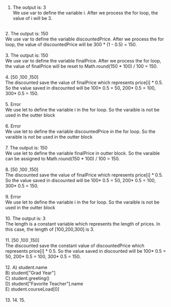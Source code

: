 1. The output is: 3 <br />
We use var to define the variable i. After we process the for loop, the value of i will be 3.  <br />
<br />
2. The output is: 150 <br />
We use var to define the variable discountedPrice. After we process the for loop, the value of discountedPrice will be 300 * (1 - 0.5) = 150.  <br />
<br />
3. The output is: 150 <br />
We use var to define the variable finalPrice. After we process the for loop, the value of finalPrice will be reset to Math.round(150 * 100) / 100 = 150.  <br />
<br />
4. [50 ,100 ,150] <br />
The discounted save the value of finalPrice which represents price[i] * 0.5. So the value saved in discounted will be 100* 0.5 = 50, 200* 0.5 = 100, 300* 0.5 = 150. <br />
<br />
5. Error <br /> 
We use let to define the variable i in the for loop. So the varaible is not be used in the outter block  <br />
<br />
6. Error <br /> 
We use let to define the variable discountedPrice in the for loop. So the varaible is not be used in the outter block  <br />
<br />
7. The output is: 150 <br /> 
We use let to define the variable finalPrice in outter block. So the varaible can be assigned to Math.round(150 * 100) / 100 = 150.  <br />
<br />
8. [50 ,100 ,150] <br />
The discounted save the value of finalPrice which represents price[i] * 0.5. So the value saved in discounted will be 100* 0.5 = 50, 200* 0.5 = 100, 300* 0.5 = 150. <br />
<br />
9. Error <br /> 
We use let to define the variable i in the for loop. So the varaible is not be used in the outter block  <br />
<br />
10. The output is: 3 <br />
The length is a constant variable which represents the length of prices. In this case, the length of [100,200,300] is 3.  <br />
<br />
11. [50 ,100 ,150] <br />
The discounted save the constant value of discountedPrice which represents price[i] * 0.5. So the value saved in discounted will be 100* 0.5 = 50, 200* 0.5 = 100, 300* 0.5 = 150. <br />
<br />
12. A) student.name <br /> B) student["Grad Year"] <br /> C) student.greeting() <br /> D) student["Favorite Teacher"].name <br /> E) student.courseLoad[0] <br /> <br />
13. 
14. 
15. 
